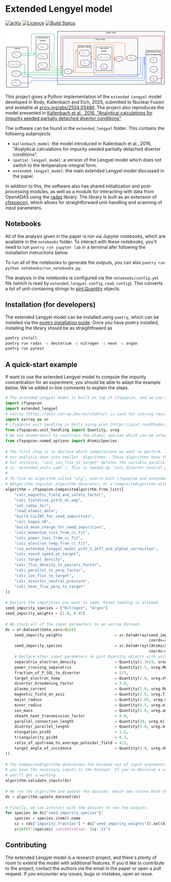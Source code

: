 # Extended Lengyel model

[![arXiv](http://img.shields.io/badge/arXiv-arXiv%3A2504.05486-B31B1B.svg)](https://arxiv.org/abs/2504.05486)
[![Licence](https://img.shields.io/badge/Software%20License-MIT-brightgreen)](LICENSE)
[![Build Status](https://github.com/cfs-energy/extended-lengyel/actions/workflows/workflow_actions.yml/badge.svg)](https://github.com/cfs-energy/extended-lengyel/actions)

![flowchart](.github/flowchart.png)

This project gives a Python implementation of the `extended Lengyel` model developed in Body, Kallenbach and Eich, 2025, submitted to Nuclear Fusion and available at [arxiv.org/abs/2504.05486](https://arxiv.org/abs/2504.05486). The project also reproduces the model presented in [Kallenbach et al., 2016, "Analytical calculations for impurity seeded  partially detached divertor conditions"](http://dx.doi.org/10.1088/0741-3335/58/4/045013).

The software can be found in the `extended_lengyel` folder. This contains the following subprojects
* `kallenbach_model`: the model introduced in Kallenbach et al., 2016, "Analytical calculations for impurity seeded  partially detached divertor conditions".
* `spatial_lengyel_model`: a version of the Lengyel model which does not switch to the temperature-integral form.
* `extended_lengyel_model`: the main extended Lengyel model discussed in the paper.

In addition to this, the software also has shared initialization and post-processing modules, as well as a module for interacting with data from OpenADAS using the [radas](https://github.com/cfs-energy/radas) library. The library is built as an extension of [cfspopcon](https://github.com/cfs-energy/cfspopcon), which allows for straightforward unit-handling and scanning of input parameters.

## Notebooks

All of the analysis given in the paper is run via Jupyter notebooks, which are available in the `notebooks` folder. To interact with these notebooks, you'll need to run `poetry run jupyter lab` in a terminal afer following the installation instructions below.

To run all of the notebooks to generate the outputs, you can also `poetry run python notebooks/run_notebooks.py`.

The analysis in the notebooks is configured via the `notebooks/config.yml` file (which is read by `extended_lengyel.config.read_config`). This converts a list of unit-containing strings to [pint.Quantity](https://pint.readthedocs.io/en/stable/user/defining-quantities.html) objects.

## Installation (for developers)

The extended Lengyel model can be installed using `poetry`, which can be installed via the [poetry installation guide](https://python-poetry.org/docs/#installation). Once you have poetry installed, installing the library should be as straightfoward as
```bash
poetry install
poetry run radas -s deuterium -s nitrogen -s neon -s argon
poetry run pytest
```

## A quick-start example

If want to use the extended Lengyel model to compute the impurity concentration for an experiment, you should be able to adapt the example below. We've added in-line comments to explain the steps.

```python
# The extended Lengyel model is built on top of cfspopcon, and we use a lot of the functionality from cfspopcon directly.
import cfspopcon
import extended_lengyel
# xarray (https://docs.xarray.dev/en/stable/) is used for storing results and scanning over parameters.
import xarray as xr
# cfspopcon unit handling is built using pint (https://pint.readthedocs.io/en/stable/index.html).
from cfspopcon.unit_handling import Quantity, ureg
# We use enumerators to constrain the atomic species which can be selected.
from cfspopcon.named_options import AtomicSpecies

# The first step is to declare which computations we want to perform. Instead of having a single function block, we break
# our analysis down into smaller 'algorithms'. These algorithms know the names and units of the input and output arguments.
# For instance, "calc_ion_flux_to_target" defines the variable parallel_ion_flux_to_target with units of "m**-2 / s" (declared
# in `extended_units.yaml`). This is needed by "calc_divertor_neutral_pressure".
# 
# To find an algorithm called "alg", search both cfspopcon and extended_lengyel for a function called "alg" with an
# @Algorithm.register_algorithm decorator, or a CompositeAlgorithm with name="alg".
algorithm = cfspopcon.CompositeAlgorithm.from_list([
    "calc_magnetic_field_and_safety_factor",
    "calc_fieldline_pitch_at_omp",
    "set_radas_dir",
    "read_atomic_data",
    "build_CzLINT_for_seed_impurities",
    "calc_kappa_e0",
    "build_mean_charge_for_seed_impurities",
    "calc_momentum_loss_from_cc_fit",
    "calc_power_loss_from_cc_fit",
    "calc_electron_temp_from_cc_fit",
    "run_extended_lengyel_model_with_S_Zeff_and_alphat_correction",
    "calc_sound_speed_at_target",
    "calc_target_density",
    "calc_flux_density_to_pascals_factor",
    "calc_parallel_to_perp_factor",
    "calc_ion_flux_to_target",
    "calc_divertor_neutral_pressure",
    "calc_heat_flux_perp_to_target"
])

# Declare the impurities you want to seed. Mixed seeding is allowed.
seed_impurity_species = ["Nitrogen", "Argon"]
seed_impurity_weights = [1.0, 0.05]

# We store all of the input parameters in an xarray Dataset.
ds = xr.Dataset(data_vars=dict(
    seed_impurity_weights                       = xr.DataArray(seed_impurity_weights,
                                                               coords=dict(dim_species = seed_impurity_species)),
    seed_impurity_species                       = xr.DataArray([AtomicSpecies[k] for k in seed_impurity_species],
                                                               coords=dict(dim_species = seed_impurity_species)),
    # Declare other input parameters as pint Quantity objects with units.
    separatrix_electron_density                 = Quantity(3.3e19, ureg.m**-3),
    power_crossing_separatrix                   = Quantity(5.5, ureg.MW),
    fraction_of_P_SOL_to_divertor               = 2/3,
    target_electron_temp                        = Quantity(2.0, ureg.eV),
    divertor_broadening_factor                  = 3.0,
    plasma_current                              = Quantity(1.0, ureg.MA),
    magnetic_field_on_axis                      = Quantity(2.5, ureg.T),
    major_radius                                = Quantity(1.65, ureg.m),
    minor_radius                                = Quantity(0.5, ureg.m),
    ion_mass                                    = Quantity(2.0, ureg.amu),
    sheath_heat_transmission_factor             = 8.0,
    parallel_connection_length                  = Quantity(20, ureg.m),
    divertor_parallel_length                    = Quantity(5.0, ureg.m),
    elongation_psi95                            = 1.6,
    triangularity_psi95                         = 0.3,
    ratio_of_upstream_to_average_poloidal_field = 4/3,
    target_angle_of_incidence                   = Quantity(3.0, ureg.degree)
))

# The CompositeAlgorithm determines the minimum set of input arguments. The call to .validate_inputs makes sure
# you have the necessary inputs in the Dataset. If you've declared a variable which isn't used by the algorithm,
# you'll get a warning.
algorithm.validate_inputs(ds)

# We run the algorithm and update the dataset, which now stores both the inputs and outputs.
ds = algorithm.update_dataset(ds)

# Finally, we can interact with the dataset to see the outputs.
for species in ds["seed_impurity_species"]:
    species = species.item().name
    cz = (ds["impurity_fraction"] * ds["seed_impurity_weights"]).sel(dim_species=species).item()
    print(f"{species} concentration: {cz:.2}")
```

## Contributing

The extended Lengyel model is a research project, and there's plenty of room to extend the model with additional features. If you'd like to contribute to the project, contact the authors via the email in the paper or open a pull request. If you encounter any issues, bugs or mistakes, open an issue.
